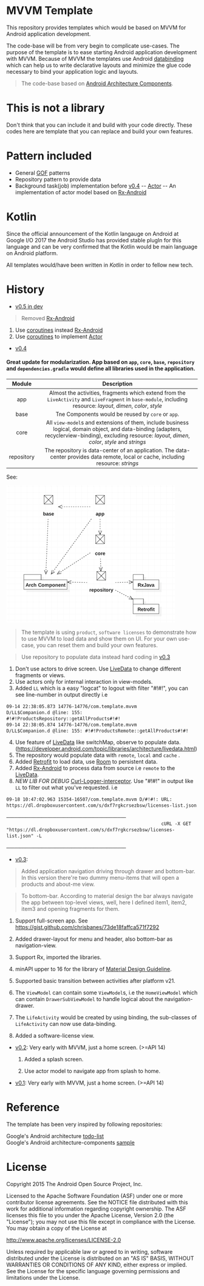 # MVVM Template

This repository provides templates which would be based on MVVM for Android application development.

The code-base will be from very begin to complicate use-cases. The purpose of the template is to ease starting Android application development with MVVM. Because of MVVM the templates use Android [databinding](https://developer.android.com/topic/libraries/data-binding/index.html) which can help us to write declarative layouts and minimize the glue code necessary to bind your application logic and layouts. 

> The code-base based on [Android Architecture Components](https://developer.android.com/topic/libraries/architecture/index.html).
 
 
# This is not a library

Don't think that you can include it and build with your code directly. These codes here are template that you can replace and build your own features.

# Pattern included

- General [GOF](https://en.wikipedia.org/wiki/Design_Patterns) patterns
- Repository pattern to provide data
- Background task(job) implementation before [v0.4](https://github.com/XinyueZ/mvvm-template/tree/feature/v0.4)
-- [Actor](http://www.brianstorti.com/the-actor-model/?utm_source=android-arsenal.com&utm_medium=referral&utm_campaign=6127)
-- An implementation of actor model based on [Rx-Android](https://github.com/ReactiveX/RxAndroid)


# Kotlin

Since the official announcement of the Kotlin langauge on Android at Google I/O 2017 the Android Studio has provided stable plugIn for this language and can be very confirmed that the Kotlin would be main language on Android platform. 

All templates would/have been written in *Kotlin* in order to fellow new tech.

# History

- [v0.5 in dev](https://github.com/XinyueZ/mvvm-template/tree/feature/dev)

> Removed [Rx-Android](https://github.com/ReactiveX/RxAndroid)

1. Use  [coroutines](https://github.com/Kotlin/kotlinx.coroutines/blob/master/coroutines-guide.md) instead  [Rx-Android](https://github.com/ReactiveX/RxAndroid)
2. Use  [coroutines](https://github.com/Kotlin/kotlinx.coroutines/blob/master/coroutines-guide.md) to implement [Actor](http://www.brianstorti.com/the-actor-model/?utm_source=android-arsenal.com&utm_medium=referral&utm_campaign=6127)

- [v0.4](https://github.com/XinyueZ/mvvm-template/tree/feature/v0.4)

#### Great update for modularization. App based on ```app```, ```core```, ```base```, ```repository``` and ```dependencies.gradle``` would define all libraries used in the application.

|  Module | Description  |
|:-------------:|:-------------:|
|  app | Almost the activities, fragments which extend from the ```LiveActivity``` and ```LiveFragment``` in ```base-module```, including resource: *layout*, *dimen*, *color*, *style*  |
| base  | Tne Components would be reused by ```core``` or ```app```. |
|  core | All ```view-model```s and extensions of them, include business logical, domain object, and data-binding (adapters, recyclerview-binding), excluding resource: *layout*, *dimen*, *color*, *style* and *strings* |
| repository|The repository is data-center of an application. The data-center provides data remote, local or cache, including resource: *strings* |

See:

![arch](media/arch.png)


> The template is using ```product```, ```software licenses``` to demonstrate how to use MVVM to load data and show them on UI. For your own use-case, you can reset them and build your own features.  

> Use repository to populate data instead hard coding in [v0.3](https://github.com/XinyueZ/mvvm-template/tree/feature/v0.3/navi-drawer-bottom)

1. Don't use actors to drive screen. Use [LiveData](https://developer.android.com/topic/libraries/architecture/livedata.html) to change different fragments or views.
2. Use actors only for internal interaction in view-models.
3. Added ```LL``` which is a easy "logcat" to logout with filter "#!#!", you can see line-number in output directly 
i.e 

```
09-14 22:38:05.873 14776-14776/com.template.mvvm D/LL$Companion.d @line: 155: #!#!ProductsRepository::getAllProducts#!#!
09-14 22:38:05.874 14776-14776/com.template.mvvm D/LL$Companion.d @line: 155: #!#!ProductsRemote::getAllProducts#!#!
```

4. Use feature of  [LiveData](https://developer.android.com/topic/libraries/architecture/livedata.html) like switchMap, observe to populate data. (https://developer.android.com/topic/libraries/architecture/livedata.html)
5. The repository would populate data with ```remote```, ```local``` and  ```cache``` .
6. Added [Retrofit](http://square.github.io/retrofit/) to load data, use [Room](https://developer.android.com/topic/libraries/architecture/room.html) to persistent data.
7. Added [Rx-Android](https://github.com/ReactiveX/RxAndroid) to process data from source i.e ```remote``` to the [LiveData](https://developer.android.com/topic/libraries/architecture/livedata.html).
8. *NEW LIB FOR DEBUG* [Curl-Logger-interceptor](https://github.com/grapesnberries/Curl-Logger-interceptor). Use "#!#!" in output like ```LL``` to filter out what you've requested.
i.e
```
09-18 10:47:02.963 15354-16507/com.template.mvvm D/#!#!: URL: https://dl.dropboxusercontent.com/s/dxf7rgkcrsezbsw/licenses-list.json
                                                         ────────────────────────────────────────────
                                                         cURL -X GET  "https://dl.dropboxusercontent.com/s/dxf7rgkcrsezbsw/licenses-list.json" -L  
                                                         ──────────────────────────────────────────── 
```

- [v0.3](https://github.com/XinyueZ/mvvm-template/tree/feature/v0.3/navi-drawer-bottom): 

> Added application navigation driving through drawer and bottom-bar. In this version there're two dummy menu-items that will open a products and about-me view.

> To bottom-bar. According to material design the bar always navigate the app between top-level views, well, here I defined item1, item2, item3 and opening fragments for them.

1. Support full-screen app. See https://gist.github.com/chrisbanes/73de18faffca571f7292

2. Added drawer-layout for menu and header, also bottom-bar as navigation-view.

3. Support Rx, imported the libraries.

4. minAPI upper to 16 for the library of [Material Design Guideline](https://github.com/TheKhaeng/material-design-guideline).

5. Supported basic transition between activities after platform v21.

6. The ```ViewModel``` can contain some ```ViewModel```s, i.e the ```HomeViewModel``` which can contain ```DrawerSubViewModel``` to handle logical about the navigation-drawer.

7. The ```LifeActivity``` would be created by using binding, the sub-classes of ```LifeActivity``` can now use data-binding.

8. Added a software-license view.

- [v0.2](https://github.com/XinyueZ/mvvm-template/tree/feature/v0.2/splash-actor-imported): Very early with MVVM, just a home screen. (>=API 14)

  1. Added a splash screen.

  2. Use actor model to navigate app from splash to home.

- [v0.1](https://github.com/XinyueZ/mvvm-template/tree/feature/v0.1/very-early-code-base): Very early with MVVM, just a home screen. (>=API 14)

# Reference

The template has been very inspired by following repositories:

Google's Android architecture  [todo-list](https://github.com/googlesamples/android-architecture)  
Google's Android architecture-components [sample](https://github.com/googlesamples/android-architecture-components)


# License

Copyright 2015 The Android Open Source Project, Inc.

Licensed to the Apache Software Foundation (ASF) under one or more contributor license agreements. See the NOTICE file distributed with this work for additional information regarding copyright ownership. The ASF licenses this file to you under the Apache License, Version 2.0 (the "License"); you may not use this file except in compliance with the License. You may obtain a copy of the License at

http://www.apache.org/licenses/LICENSE-2.0

Unless required by applicable law or agreed to in writing, software distributed under the License is distributed on an "AS IS" BASIS, WITHOUT WARRANTIES OR CONDITIONS OF ANY KIND, either express or implied. See the License for the specific language governing permissions and limitations under the License.
